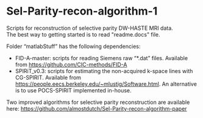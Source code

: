 # Sel-Parity-recon-algorithm-1

Scripts for reconstruction of selective parity DW-HASTE MRI data. 
<br/>The best way to getting started is to read "readme.docs" file.<br/>

Folder “matlabStuff” has the following dependencies:
- FID-A-master: scripts for reading Siemens raw “*.dat” files.
Available from https://github.com/CIC-methods/FID-A
- SPIRiT_v0.3: scripts for estimating the non-acquired k-space lines with CG-SPIRIT.
Available from https://people.eecs.berkeley.edu/~mlustig/Software.html. An alternative is to use POCS-SPIRIT implemented in-house.

Two improved algorithms for selective parity reconstruction are available here: https://github.com/almostdutch/Sel-Parity-recon-algorithm-paper

